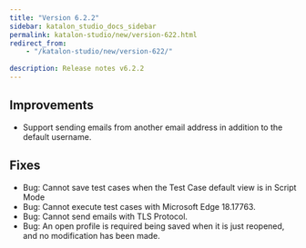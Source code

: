 ```yaml
---
title: "Version 6.2.2"
sidebar: katalon_studio_docs_sidebar
permalink: katalon-studio/new/version-622.html
redirect_from:
    - "/katalon-studio/new/version-622/"
   
description: Release notes v6.2.2
---
```


## Improvements

* Support sending emails from another email address in addition to the default username.

## Fixes

* Bug: Cannot save test cases when the Test Case default view is in Script Mode
* Bug: Cannot execute test cases with Microsoft Edge 18.17763.
* Bug: Cannot send emails with TLS Protocol.
* Bug: An open profile is required being saved when it is just reopened, and no modification has been made.
